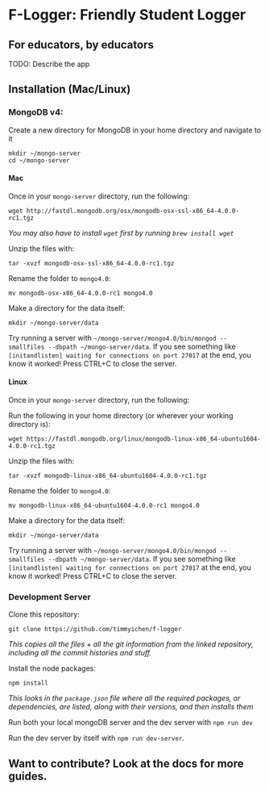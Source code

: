 # F-Logger: Friendly Student Logger
## For educators, by educators

TODO: Describe the app

## Installation (Mac/Linux)

### MongoDB v4:


Create a new directory for MongoDB in your home directory and navigate to it
```
mkdir ~/mongo-server
cd ~/mongo-server
```

#### Mac

Once in your `mongo-server` directory, run the following:

```
wget http://fastdl.mongodb.org/osx/mongodb-osx-ssl-x86_64-4.0.0-rc1.tgz
```
*You may also have to install `wget` first by running `brew install wget`*

Unzip the files with:

```
tar -xvzf mongodb-osx-ssl-x86_64-4.0.0-rc1.tgz
```

Rename the folder to `mongo4.0`:

```
mv mongodb-osx-x86_64-4.0.0-rc1 mongo4.0
```

Make a directory for the data itself:

```
mkdir ~/mongo-server/data
```

Try running a server with `~/mongo-server/mongo4.0/bin/mongod --smallfiles --dbpath ~/mongo-server/data`.  If you see something like `[initandlisten] waiting for connections on port 27017` at the end, you know it worked!  Press CTRL+C to close the server.

#### Linux

Once in your `mongo-server` directory, run the following:

Run the following in your home directory (or wherever your working directory is):

```
wget https://fastdl.mongodb.org/linux/mongodb-linux-x86_64-ubuntu1604-4.0.0-rc1.tgz
```

Unzip the files with:

```
tar -xvzf mongodb-linux-x86_64-ubuntu1604-4.0.0-rc1.tgz
```

Rename the folder to `mongo4.0`:

```
mv mongodb-linux-x86_64-ubuntu1604-4.0.0-rc1 mongo4.0
```

Make a directory for the data itself:

```
mkdir ~/mongo-server/data
```

Try running a server with `~/mongo-server/mongo4.0/bin/mongod --smallfiles --dbpath ~/mongo-server/data`.  If you see something like `[initandlisten] waiting for connections on port 27017` at the end, you know it worked!  Press CTRL+C to close the server.

### Development Server

Clone this repository:

```
git clone https://github.com/timmyichen/f-logger
```
*This copies all the files + all the git information from the linked repository, including all the commit histories and stuff.*

Install the node packages:

```
npm install
```
*This looks in the `package.json` file where all the required packages, or dependencies, are listed, along with their versions, and then installs them*

Run both your local mongoDB server and the dev server with `npm run dev`

Run the dev server by itself with `npm run dev-server`.

## Want to contribute?  Look at the docs for more guides.